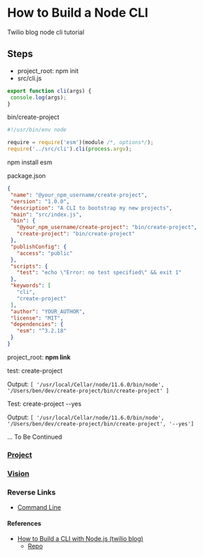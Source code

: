 # How to Build a Node CLI
Twilio blog node cli tutorial

## Steps
- project_root: npm init
- src/cli.js 
``` javascript 
export function cli(args) {
 console.log(args);
}
```
bin/create-project
```javascript
#!/usr/bin/env node

require = require('esm')(module /*, options*/);
require('../src/cli').cli(process.argv);
```
npm install esm

package.json
``` json
{
 "name": "@your_npm_username/create-project",
 "version": "1.0.0",
 "description": "A CLI to bootstrap my new projects",
 "main": "src/index.js",
 "bin": {
   "@your_npm_username/create-project": "bin/create-project",
   "create-project": "bin/create-project"
 },
 "publishConfig": {
   "access": "public"
 },
 "scripts": {
   "test": "echo \"Error: no test specified\" && exit 1"
 },
 "keywords": [
   "cli",
   "create-project"
 ],
 "author": "YOUR_AUTHOR",
 "license": "MIT",
 "dependencies": {
   "esm": "^3.2.18"
 }
}
```
project_root: **npm link**

test: create-project

Output: ``` [ '/usr/local/Cellar/node/11.6.0/bin/node',
  '/Users/ben/dev/create-project/bin/create-project' ] ```

Test: create-project --yes

Output: ``` [ '/usr/local/Cellar/node/11.6.0/bin/node',
  '/Users/ben/dev/create-project/bin/create-project', '--yes'] ```

... To Be Continued

### [Project](../../../Projects/Command_Line/Node_CLI/Node_CLI.md)

### [Vision](../../../Vision/Command_Line/Node_CLI.md)

### Reverse Links
- [Command Line](../Command_Line.md)

#### References
- [How to Build a CLI with Node.js (twilio blog)](https://www.twilio.com/blog/how-to-build-a-cli-with-node-js)
  - [Repo](https://github.com/dkundel/create-project)